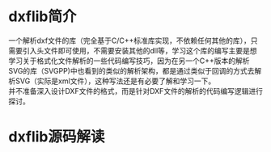 # dxflib简介
一个解析dxf文件的库（完全基于C/C++标准库实现，不依赖任何其他的库），只需要引入头文件即可使用，不需要安装其他的dll等，学习这个库的编写主要是想学习关于格式化文件解析的一些代码编写技巧，因为在另一个C++版本的解析SVG的库（SVGPP)中也看到的类似的解析架构，都是通过类似于回调的方式去解析SVG（实际是xml文件），这种写法还是有必要了解和学习一下。  
并不准备深入设计DXF文件的格式，而是针对DXF文件的解析的代码编写逻辑进行探讨。  
# dxflib源码解读




